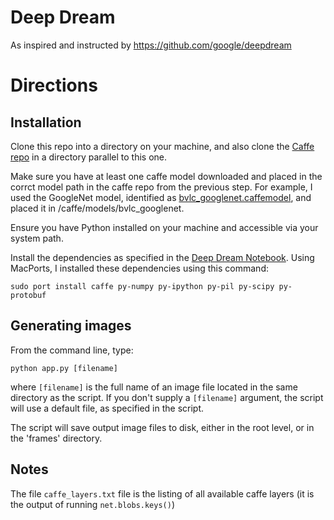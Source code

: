 # Deep Dream

As inspired and instructed by https://github.com/google/deepdream

# Directions

## Installation

Clone this repo into a directory on your machine, and also clone the [Caffe repo](https://github.com/BVLC/caffe) in a directory parallel to this one. 

Make sure you have at least one caffe model downloaded and placed in the corrct model path in the caffe repo from the previous step. For example, I used the GoogleNet model, identified as [bvlc_googlenet.caffemodel](http://dl.caffe.berkeleyvision.org/bvlc_googlenet.caffemodel), and placed it in /caffe/models/bvlc_googlenet.

Ensure you have Python installed on your machine and accessible via your system path. 

Install the dependencies as specified in the [Deep Dream Notebook](https://github.com/google/deepdream/blob/master/dream.ipynb). Using MacPorts, I installed these dependencies using this command:

`sudo port install caffe py-numpy py-ipython py-pil py-scipy py-protobuf`

## Generating images

From the command line, type:

`python app.py [filename]`

where `[filename]` is the full name of an image file located in the same directory as the script. If you don't supply a `[filename]` argument, the script will use a default file, as specified in the script.

The script will save output image files to disk, either in the root level, or in the 'frames' directory.

## Notes

The file `caffe_layers.txt` file is the listing of all available caffe layers (it is the output of running `net.blobs.keys()`)